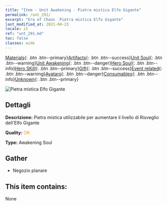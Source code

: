 ```yaml
---
title: "Item - Unit Awakening - Pietra mistica Elfo Gigante"
permalink: /unt_291/
excerpt: "Era of Chaos  Pietra mistica Elfo Gigante"
last_modified_at: 2021-04-23
locale: it
ref: "unt_291.md"
toc: false
classes: wide
---
```

 [Materials](/ItemsIT/){: .btn .btn--primary}[Artifacts](/ItemsIT/Artifacts/){: .btn .btn--success}[Unit Soul](/ItemsIT/UnitSoul/){: .btn .btn--warning}[Unit Awakening](/ItemsIT/UnitAwakening/){: .btn .btn--danger}[Hero Soul](/ItemsIT/HeroSoul/){: .btn .btn--info}[Hero SKill](/ItemsIT/HeroSkill/){: .btn .btn--primary}[Gift](/ItemsIT/Gift/){: .btn .btn--success}[Event related](/ItemsIT/Events/){: .btn .btn--warning}[Avatars](/ItemsIT/Avatars/){: .btn .btn--danger}[Consumables](/ItemsIT/Consumables/){: .btn .btn--info}[Unknown](/ItemsIT/Unknown/){: .btn .btn--primary}

 ![Pietra mistica Elfo Gigante](/images/u/tia_mujingling.jpg)

## Dettagli
 **Descrizione:** Pietra mistica utilizzabile per aumentare il livello di Risveglio dell'Elfo Gigante

 **Quality:** <span style="color: #FF8C00">OK</span>

 **Type:** Awakening Soul

## Gather

*    Negozio planare 

## This item contains:

  None

